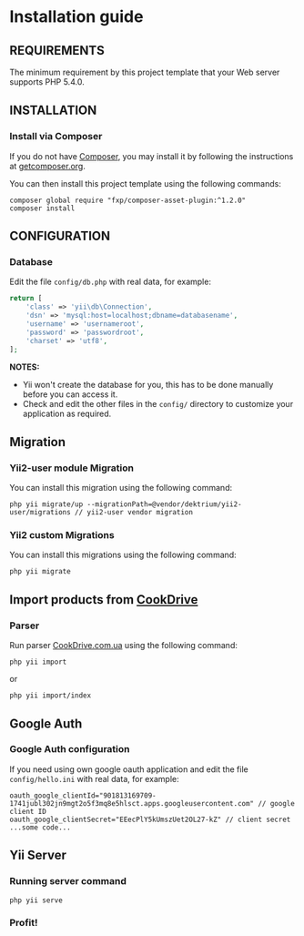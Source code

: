 Installation guide
==================

REQUIREMENTS
------------

The minimum requirement by this project template that your Web server supports PHP 5.4.0.


INSTALLATION
------------

### Install via Composer

If you do not have [Composer](http://getcomposer.org/), you may install it by following the instructions
at [getcomposer.org](http://getcomposer.org/doc/00-intro.md#installation-nix).

You can then install this project template using the following commands:

~~~
composer global require "fxp/composer-asset-plugin:^1.2.0"
composer install
~~~

CONFIGURATION
-------------

### Database

Edit the file `config/db.php` with real data, for example:

```php
return [
    'class' => 'yii\db\Connection',
    'dsn' => 'mysql:host=localhost;dbname=databasename',
    'username' => 'usernameroot',
    'password' => 'passwordroot',
    'charset' => 'utf8',
];
```

**NOTES:**
- Yii won't create the database for you, this has to be done manually before you can access it.
- Check and edit the other files in the `config/` directory to customize your application as required.

Migration
-------------
### Yii2-user module Migration

You can install this migration using the following command:

~~~
php yii migrate/up --migrationPath=@vendor/dektrium/yii2-user/migrations // yii2-user vendor migration
~~~

### Yii2 custom Migrations

You can install this migrations using the following command:

~~~
php yii migrate
~~~

Import products from [CookDrive](http://cookdrive.com.ua)
---------------------------------------------------------
### Parser

Run parser [CookDrive.com.ua](http://cookdrive.com.ua) using the following command:

~~~
php yii import
~~~
or
~~~
php yii import/index
~~~

Google Auth
-----------
### Google Auth configuration

If you need using own google oauth application and edit the file `config/hello.ini` with real data, for example:

~~~
oauth_google_clientId="901813169709-1741jubl302jn9mgt2o5f3mq8e5hlsct.apps.googleusercontent.com" // google client ID
oauth_google_clientSecret="EEecPlY5kUmszUet2OL27-kZ" // client secret
...some code...
~~~

Yii Server
----------
### Running server command
~~~
php yii serve
~~~

### Profit!